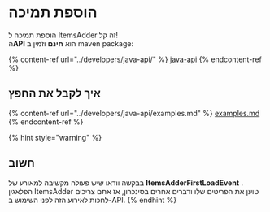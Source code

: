 # הוספת תמיכה

הוספת תמיכה ל ItemsAdder זה קל!\
ה**API** הוא **חינם** וזמין ב maven package:

{% content-ref url="../developers/java-api/" %}
[java-api](../developers/java-api/)
{% endcontent-ref %}

## איך לקבל את החפץ

{% content-ref url="../developers/java-api/examples.md" %}
[examples.md](../developers/java-api/examples.md)
{% endcontent-ref %}

{% hint style="warning" %}
## חשוב

בבקשה וודאו שיש פעולה מקשיבה למאורע של **ItemsAdderFirstLoadEvent** . הפלאגין ItemsAdder טוען את הפריטים שלו ודברים אחרים בסינכרון, אז אתם צריכים לחכות לאירוע הזה לפני השימוש ב-API.
{% endhint %}
